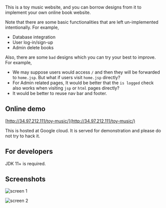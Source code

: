 This is a toy music website, and you can borrow designs from it to implement your own online book website.

Note that there are some basic functionalities that are left un-implemented intentionally. For example,
- Database integration
- User log-in/sign-up
- Admin delete books

Also, there are some `bad` designs which you can try your best to improve. For example,
- We may suppose users would access `/` and then they will be forwarded to `home.jsp`. But what if users visit `home.jsp` directly?
- For Admin related pages, It would be better that the `is logged` check also works when visiting `jsp` or `html` pages directly?
- It would be better to reuse nav bar and footer.

## Online demo
[http://34.97.212.111/toy-music/](http://34.97.212.111/toy-music/)

This is hosted at Google cloud. It is served for demonstration and please do not try to hack it.

## For developers
JDK 11+ is required.

## Screenshots
![screen 1](screenshot/1.png)

![screen 2](screenshot/2.png)